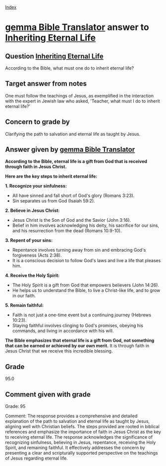 
[Index](../../index.md)
# [gemma Bible Translator](../../answering_models/gemma_Bible_Translator.md) answer to [Inheriting Eternal Life](../../questions/Inheriting_Eternal_Life.md)

## Question [Inheriting Eternal Life](../../questions/Inheriting_Eternal_Life.md)
According to the Bible, what must one do to inherit eternal life?

## Target answer from notes
One must follow the teachings of Jesus, as exemplified in the interaction with the expert in Jewish law who asked, 'Teacher, what must I do to inherit eternal life?'

## Concern to grade by
Clarifying the path to salvation and eternal life as taught by Jesus.

## Answer given by [gemma Bible Translator](../../answering_models/gemma_Bible_Translator.md)
**According to the Bible, eternal life is a gift from God that is received through faith in Jesus Christ.**

**Here are the key steps to inherit eternal life:**

**1. Recognize your sinfulness:**
- All have sinned and fall short of God's glory (Romans 3:23).
- Sin separates us from God (Isaiah 59:2).

**2. Believe in Jesus Christ:**
- Jesus Christ is the Son of God and the Savior (John 3:16).
- Belief in him involves acknowledging his deity, his sacrifice for our sins, and his resurrection from the dead (Romans 10:9-10).

**3. Repent of your sins:**
- Repentance involves turning away from sin and embracing God's forgiveness (Acts 2:38).
- It is a conscious decision to follow God's laws and live a life that pleases him.

**4. Receive the Holy Spirit:**
- The Holy Spirit is a gift from God that empowers believers (John 14:26).
- He helps us to understand the Bible, to live a Christ-like life, and to grow in our faith.

**5. Remain faithful:**
- Faith is not just a one-time event but a continuing journey (Hebrews 10:23).
- Staying faithful involves clinging to God's promises, obeying his commands, and living in accordance with his will.

**The Bible emphasizes that eternal life is a gift from God, not something that can be earned or achieved by our own merit.** It is through faith in Jesus Christ that we receive this incredible blessing.

## Grade
95.0

## Comment given with grade
Grade: 95

Comment: The response provides a comprehensive and detailed explanation of the path to salvation and eternal life as taught by Jesus, aligning well with Christian beliefs. The steps provided are rooted in biblical references and emphasize the importance of faith in Jesus Christ as the key to receiving eternal life. The response acknowledges the significance of recognizing sinfulness, believing in Jesus, repentance, receiving the Holy Spirit, and remaining faithful. It effectively addresses the concern by presenting a clear and scripturally supported perspective on the teachings of Jesus regarding eternal life.
